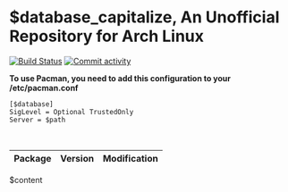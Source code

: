 # $database_capitalize, An Unofficial Repository for Arch Linux
[<img src="https://img.shields.io/travis/$remote_path/master.svg?style=flat-square" alt="Build Status">](https://travis-ci.org/$remote_path")
[<img src="https://img.shields.io/github/commit-activity/m/$remote_path.svg?style=flat-square" alt="Commit activity">](https://github.com/$remote_path/commits/master)

**To use Pacman, you need to add this configuration to your /etc/pacman.conf**

```
[$database]
SigLevel = Optional TrustedOnly
Server = $path
```
<br>

Package	|  Version	|  Modification
:--- | :--- | :---
$content
